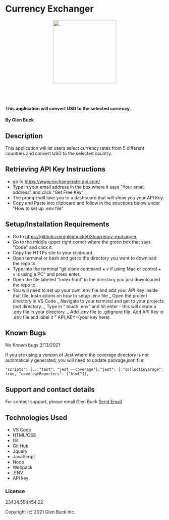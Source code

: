 # Currency Exchanger

<div align="center">
<img src="https://github.com/glenbuck503.png" width="200px" height="auto" >
</div>
<br>
<br>
<br>

#### This application will convert USD to the selected currency.

#### By Glen Buck

## Description

This application will let users select currency rates from 5 different countries and convert USD to the selected country.

## Retrieving API Key Instructions

- go to https://www.exchangerate-api.com/
- Type in your email address in the box where it says "Your email address" and click "Get Free Key"
- The prompt will take you to a dashboard that will show you your API Key.
- Copy and Paste into clipboard and follow in the structions below under "How to set up .env file"

## Setup/Installation Requirements

- Go to https://github.com/glenbuck503/currency-exchanger
- Go to the middle upper right corner where the green box that says "Code" and click it.
- Copy the HTTPs site to your clipboard.
- Open terminal or bash and get to the directory you want to download the repo to.
- Type into the terminal "git clone command + v if using Mac or control + v is using a PC" and press enter.
- Open the file labeled "index.html" in the directory you just downloaded the repo to.
- You will need to set up your own .env file and add your API Key inside that file.
  Instrucitons on how to setup .env file
  _ Open the project directory in VS Code
  _ Navigate to your terminal and get to your projects root directory.
  _ Type in " touch .env" and hit enter - this will create a .env file in your directory.
  _ Add .env file to .gitignore file. Add API Key in .env file and label it " API_KEY=(your key here).

## Known Bugs

No Known bugs 2/13/2021

If you are using a version of Jest where the coverage directory is not automatically generated, you will need to update package.json file:

`"scripts": {..."test": "jest --coverage"},"jest": { "collectCoverage": true, "coverageReporters": ["html"]},`

## Support and contact details

For contact support, please email Glen Buck <a href = "mailto: glenbuck@gamil.com">Send Email</a>

## Technologies Used

- VS Code
- HTML/CSS
- Git
- Git Hub
- Jquery
- JavaScript
- Node
- Webpack
- .ENV
- API key

### License

23434.554454.22

Copyright (c) 2021 Glen Buck Inc.
